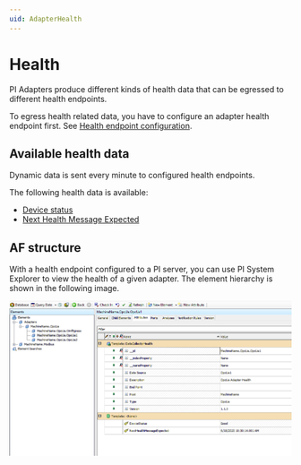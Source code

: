 ```yaml
---
uid: AdapterHealth
---
```


# Health

PI Adapters produce different kinds of health data that can be egressed to different health endpoints.

To egress health related data, you have to configure an adapter health endpoint first. See [Health endpoint configuration](xref:HealthEndpointConfiguration).

## Available health data

Dynamic data is sent every minute to configured health endpoints.

The following health data is available:

- [Device status](xref:DeviceStatus)
- [Next Health Message Expected](xref:NextHealthMessageExpected)

## AF structure

With a health endpoint configured to a PI server, you can use PI System Explorer to view the health of a given adapter. The element hierarchy is shown in the following image.

![Health data](../images/health-data.png)